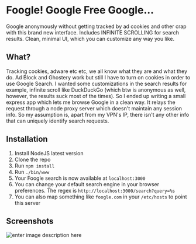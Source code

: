 Foogle! Google Free Google...
===================

Google anonymously without getting tracked by ad cookies and other crap with this brand new interface. 
Includes INFINITE SCROLLING for search results. Clean, minimal UI, which you can customize any way you like.

What?
----
Tracking cookies, adware etc etc, we all know what they are and what they do. Ad Block and Ghostery work but still I have to turn on cookies in order to use Google Search.  I wanted some customizations in the search results for example, infinite scroll like DuckDuckGo (which btw is anonymous as well, however, the results suck most of the times). So I ended up writing a small express app which lets me browse Google in a clean way. It relays the request through a node proxy server which doesn't maintain any session info. So my assumption is, apart from my VPN's IP, there isn't any other info that can uniquely identify search requests.

Installation
----
1. Install NodeJS latest version
2. Clone the repo
3. Run `npm install`
4. Run `./bin/www`
5. Your Foogle search is now available at `localhost:3000`
6. You can change your default search engine in your browser preferences. The regex is `http://localhost:3000/search?query=%s`
7. You can also map something like `foogle.com` in your `/etc/hosts` to point this server


Screenshots
-------
![enter image description here](http://i.imgur.com/9dX01V9.png)
